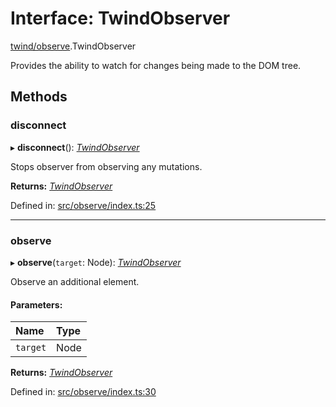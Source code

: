 # Interface: TwindObserver

[twind/observe](../modules/twind_observe.md).TwindObserver

Provides the ability to watch for changes being made to the DOM tree.

## Methods

### disconnect

▸ **disconnect**(): [*TwindObserver*](twind_observe.twindobserver.md)

Stops observer from observing any mutations.

**Returns:** [*TwindObserver*](twind_observe.twindobserver.md)

Defined in: [src/observe/index.ts:25](https://github.com/gojutin/twind/blob/8f04bb3/src/observe/index.ts#L25)

___

### observe

▸ **observe**(`target`: Node): [*TwindObserver*](twind_observe.twindobserver.md)

Observe an additional element.

#### Parameters:

Name | Type |
:------ | :------ |
`target` | Node |

**Returns:** [*TwindObserver*](twind_observe.twindobserver.md)

Defined in: [src/observe/index.ts:30](https://github.com/gojutin/twind/blob/8f04bb3/src/observe/index.ts#L30)
